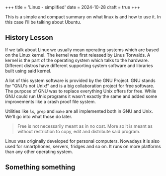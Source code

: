 +++
title = 'Linux - simplified'
date = 2024-10-28
draft = true
+++

This is a simple and compact summary on what linux is and how to use it. In this case I'll be talking about Ubuntu. 

## History Lesson

If we talk about Linux we usually mean operating systems which are based on the Linux kernel. The kernel was first released by Linus Torwalds. A kernel is the part of the operating system which talks to the hardware. Different distros have different supporting system software and libraries built using said kernel. 

A lot of this system software is provided by the GNU Project. GNU stands for "GNU's not Unix!" and is a big collaboration project for free software. The purpose of GNU was to replace everything Unix offers for free. While GNU could run Unix programs it wasn't exactly the same and added some improvements like a crash proof file system. 

Utilities like `ls`, `grep` and `make` are all implemented both in GNU and Unix. We'll go into what those do later. 

> Free is not necessarily meant as in no cost. More so it is meant as without restriction to copy, edit and distribute said program. 

Linux was originally developed for personal computers. Nowadays it is also used for smartphones, servers, fridges and so on. It runs on more platforms than any other operating system. 

## Something something


